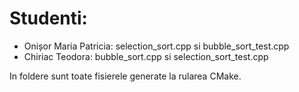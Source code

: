 # Studenti:
- Onișor Maria Patricia: selection_sort.cpp si bubble_sort_test.cpp
- Chiriac Teodora: bubble_sort.cpp si selection_sort_test.cpp


In foldere sunt toate fisierele generate la rularea CMake.

